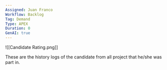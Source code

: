 ```yaml
---
Assigned: Juan Franco
Workflow: Backlog
Tag: Demand
Type: APEX
Duration: 0
GenAI: true
---
```



![[Candidate Rating.png]]

These are the history logs of the candidate from all project that he/she was part in.